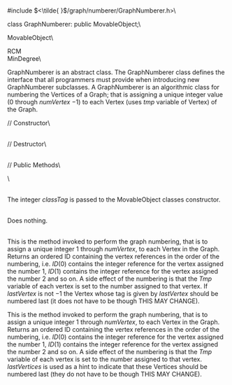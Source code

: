 \
\#include $<\tilde{ }$/graph/numberer/GraphNumberer.h$>$\

class GraphNumberer: public MovableObject;\

MovableObject\

RCM\
MinDegree\

GraphNumberer is an abstract class. The GraphNumberer class defines the
interface that all programmers must provide when introducing new
GraphNumberer subclasses. A GraphNumberer is an algorithmic class for
numbering the Vertices of a Graph; that is assigning a unique integer
value ($0$ through *numVertex* $-1$) to each Vertex (uses *tmp* variable
of Vertex) of the Graph.

// Constructor\

\
// Destructor\

\
// Public Methods\

\

\
The integer *classTag* is passed to the MovableObject classes
constructor.

\
Does nothing.

\
This is the method invoked to perform the graph numbering, that is to
assign a unique integer $1$ through *numVertex*, to each Vertex in the
Graph. Returns an ordered ID containing the vertex references in the
order of the numbering, i.e. $ID(0)$ contains the integer reference for
the vertex assigned the number 1, $ID(1)$ contains the integer reference
for the vertex assigned the number 2 and so on. A side effect of the
numbering is that the *Tmp* variable of each vertex is set to the number
assigned to that vertex. If *lastVertex* is not $-1$ the Vertex whose
tag is given by *lastVertex* should be numbered last (it does not have
to be though THIS MAY CHANGE).

This is the method invoked to perform the graph numbering, that is to
assign a unique integer $1$ through *numVertex*, to each Vertex in the
Graph. Returns an ordered ID containing the vertex references in the
order of the numbering, i.e. $ID(0)$ contains the integer reference for
the vertex assigned the number 1, $ID(1)$ contains the integer reference
for the vertex assigned the number 2 and so on. A side effect of the
numbering is that the *Tmp* variable of each vertex is set to the number
assigned to that vertex. *lastVertices* is used as a hint to indicate
that these Vertices should be numbered last (they do not have to be
though THIS MAY CHANGE).
